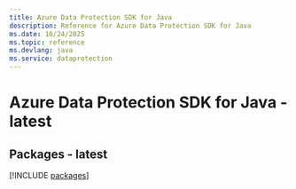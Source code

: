 ```yaml
---
title: Azure Data Protection SDK for Java
description: Reference for Azure Data Protection SDK for Java
ms.date: 10/24/2025
ms.topic: reference
ms.devlang: java
ms.service: dataprotection
---
```

# Azure Data Protection SDK for Java - latest
## Packages - latest
[!INCLUDE [packages](data-protection-index.md)]
